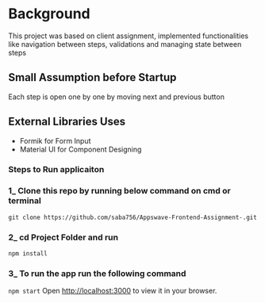 # Background

This project was based on client assignment, implemented functionalities like navigation between steps, validations and managing state between steps 

## Small Assumption before Startup
Each step is open one by one by moving next and previous button

## External Libraries Uses
- Formik for Form Input
- Material UI for Component Designing

### Steps to Run applicaiton
### 1_ Clone this repo by running below command on cmd or terminal
` git clone https://github.com/saba756/Appswave-Frontend-Assignment-.git `

### 2_ cd Project Folder and run
`npm install`

### 3_ To run the app run the following command
`npm start`
Open [http://localhost:3000](http://localhost:3000) to view it in your browser.

